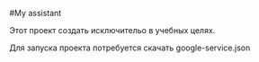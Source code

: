 #My assistant

Этот проект создать исключительо в учебных целях.

Для запуска проекта потребуется скачать google-service.json
